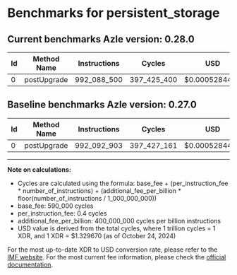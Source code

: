 # Benchmarks for persistent_storage

## Current benchmarks Azle version: 0.28.0

| Id  | Method Name | Instructions | Cycles      | USD           | USD/Million Calls | Change                            |
| --- | ----------- | ------------ | ----------- | ------------- | ----------------- | --------------------------------- |
| 0   | postUpgrade | 992_088_500  | 397_425_400 | $0.0005284446 | $528.44           | <font color="green">-4_403</font> |

## Baseline benchmarks Azle version: 0.27.0

| Id  | Method Name | Instructions | Cycles      | USD           | USD/Million Calls |
| --- | ----------- | ------------ | ----------- | ------------- | ----------------- |
| 0   | postUpgrade | 992_092_903  | 397_427_161 | $0.0005284470 | $528.44           |

---

**Note on calculations:**

- Cycles are calculated using the formula: base_fee + (per_instruction_fee \* number_of_instructions) + (additional_fee_per_billion \* floor(number_of_instructions / 1_000_000_000))
- base_fee: 590_000 cycles
- per_instruction_fee: 0.4 cycles
- additional_fee_per_billion: 400_000_000 cycles per billion instructions
- USD value is derived from the total cycles, where 1 trillion cycles = 1 XDR, and 1 XDR = $1.329670 (as of October 24, 2024)

For the most up-to-date XDR to USD conversion rate, please refer to the [IMF website](https://www.imf.org/external/np/fin/data/rms_sdrv.aspx).
For the most current fee information, please check the [official documentation](https://internetcomputer.org/docs/current/developer-docs/gas-cost#execution).
